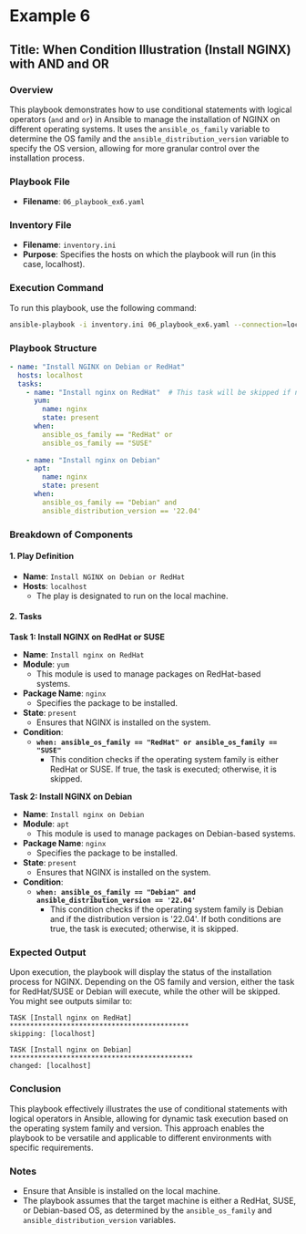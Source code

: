 # Example 6

## Title: When Condition Illustration (Install NGINX) with AND and OR

### Overview
This playbook demonstrates how to use conditional statements with logical operators (`and` and `or`) in Ansible to manage the installation of NGINX on different operating systems. It uses the `ansible_os_family` variable to determine the OS family and the `ansible_distribution_version` variable to specify the OS version, allowing for more granular control over the installation process.

### Playbook File
- **Filename**: `06_playbook_ex6.yaml`

### Inventory File
- **Filename**: `inventory.ini`
- **Purpose**: Specifies the hosts on which the playbook will run (in this case, localhost).

### Execution Command
To run this playbook, use the following command:

```bash
ansible-playbook -i inventory.ini 06_playbook_ex6.yaml --connection=local
```

### Playbook Structure

```yaml
- name: "Install NGINX on Debian or RedHat"
  hosts: localhost
  tasks:
    - name: "Install nginx on RedHat"  # This task will be skipped if not on RedHat or SUSE
      yum: 
        name: nginx
        state: present
      when: 
        ansible_os_family == "RedHat" or
        ansible_os_family == "SUSE"
  
    - name: "Install nginx on Debian"
      apt: 
        name: nginx
        state: present
      when: 
        ansible_os_family == "Debian" and
        ansible_distribution_version == '22.04'
```

### Breakdown of Components

#### 1. Play Definition
- **Name**: `Install NGINX on Debian or RedHat`
- **Hosts**: `localhost`
  - The play is designated to run on the local machine.

#### 2. Tasks

**Task 1: Install NGINX on RedHat or SUSE**
- **Name**: `Install nginx on RedHat`
- **Module**: `yum`
  - This module is used to manage packages on RedHat-based systems.
- **Package Name**: `nginx`
  - Specifies the package to be installed.
- **State**: `present`
  - Ensures that NGINX is installed on the system.
- **Condition**: 
  - **`when: ansible_os_family == "RedHat" or ansible_os_family == "SUSE"`**
    - This condition checks if the operating system family is either RedHat or SUSE. If true, the task is executed; otherwise, it is skipped.

**Task 2: Install NGINX on Debian**
- **Name**: `Install nginx on Debian`
- **Module**: `apt`
  - This module is used to manage packages on Debian-based systems.
- **Package Name**: `nginx`
  - Specifies the package to be installed.
- **State**: `present`
  - Ensures that NGINX is installed on the system.
- **Condition**: 
  - **`when: ansible_os_family == "Debian" and ansible_distribution_version == '22.04'`**
    - This condition checks if the operating system family is Debian and if the distribution version is '22.04'. If both conditions are true, the task is executed; otherwise, it is skipped.

### Expected Output
Upon execution, the playbook will display the status of the installation process for NGINX. Depending on the OS family and version, either the task for RedHat/SUSE or Debian will execute, while the other will be skipped. You might see outputs similar to:

```
TASK [Install nginx on RedHat] ********************************************
skipping: [localhost]

TASK [Install nginx on Debian] *********************************************
changed: [localhost]
```

### Conclusion
This playbook effectively illustrates the use of conditional statements with logical operators in Ansible, allowing for dynamic task execution based on the operating system family and version. This approach enables the playbook to be versatile and applicable to different environments with specific requirements.

### Notes
- Ensure that Ansible is installed on the local machine.
- The playbook assumes that the target machine is either a RedHat, SUSE, or Debian-based OS, as determined by the `ansible_os_family` and `ansible_distribution_version` variables.
